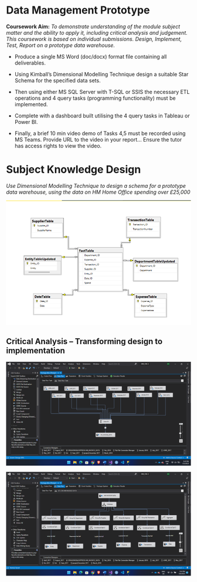 # Data Management Prototype

**Coursework Aim:** 
*To demonstrate understanding of the module subject matter and the ability to apply it, including critical analysis and judgement. This coursework is based on individual submissions. Design, Implement, Test, Report on a prototype data warehouse.* 
- Produce a single MS Word (doc/docx) format file containing all deliverables. 

 - Using Kimball’s Dimensional Modelling Technique design a suitable Star Schema for the specified data sets. 
- Then using either MS SQL Server with T-SQL or SSIS the necessary ETL operations and 4 query tasks (programming functionality) must be implemented. 
- Complete with a dashboard built utilising the 4 query tasks in Tableau or Power BI. 
- Finally, a brief 10 min video demo of Tasks 4,5 must be recorded using MS Teams. Provide URL to the video in your report… Ensure the tutor has access rights to view the video.


# Subject Knowledge Design 
*Use Dimensional Modelling Technique to design a schema for a prototype data warehouse, using the data on HM Home Office spending over £25,000*

![Schema Design](https://github.com/nahidislamz/Data-Management-Prototype/blob/main/images/Schema_Diagram.png)

## Critical Analysis – Transforming design to implementation

![Merge_CSV](https://github.com/nahidislamz/Data-Management-Prototype/blob/main/images/merging_data.png)

![Data_Transformation](https://github.com/nahidislamz/Data-Management-Prototype/blob/main/images/Screenshot%20%2847%29.png)

